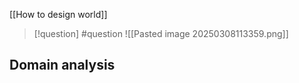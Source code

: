 [[How to design world]]


> [!question] 
> #question
> ![[Pasted image 20250308113359.png]]
 

## Domain analysis



